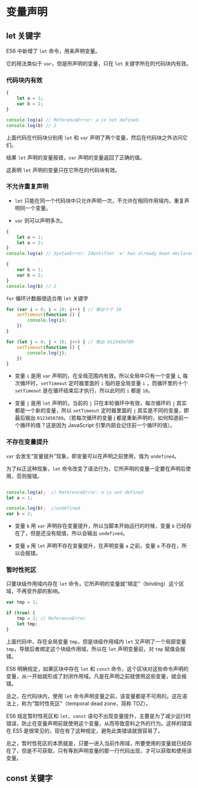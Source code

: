 # 变量声明

## let 关键字

ES6 中新增了 `let` 命令，用来声明变量。

它的用法类似于 `var`，但是所声明的变量，只在 `let` 关键字所在的代码块内有效。

### 代码块内有效

```javascript
{
    let a = 1;
    var b = 2;
}

console.log(a) // ReferenceError: a is not defined.
console.log(b) // 2
```

上面代码在代码块分别用 `let` 和 `var` 声明了两个变量，然后在代码块之外访问它们。

结果 `let` 声明的变量报错，`var` 声明的变量返回了正确的值。

这表明 `let` 声明的变量只在它所在的代码块有效。

### 不允许重复声明

- `let` 只能在同一个代码块中只允许声明一次，不允许在相同作用域内，重复声明同一个变量。

- `var` 则可以声明多次。

```javascript
{
    let a = 1;
    let a = 2;
}
console.log(a) // SyntaxError: Identifier 'a' has already been declared

{
    var b = 1;
    var b = 2;
}
console.log(b) // 2
```

`for` 循环计数器很适合用 `let` 关键字

```javascript
for (var i = 0; i < 10; i++) { // 输出十个 10
    setTimeout(function () {
        console.log(i);
    })
}

for (let j = 0; j < 10; j++) { // 输出 0123456789
    setTimeout(function () {
        console.log(j);
    })
}
```

- 变量 `i` 是用 `var` 声明的，在全局范围内有效。所以全局中只有一个变量 `i`, 每次循环时，`setTimeout` 定时器里面的 `i`
  指的是全局变量 `i` ，而循环里的十个 `setTimeout` 是在循环结束后才执行，所以此时的 `i` 都是 `10`。

- 变量 `j` 是用 `let` 声明的，当前的 `j` 只在本轮循环中有效，每次循环的 `j` 其实都是一个新的变量，所以 `setTimeout`
  定时器里面的 `j` 其实是不同的变量，即最后输出 `0123456789`。（若每次循环的变量 j 都是重新声明的，如何知道前一个循环的值？这是因为
  JavaScript 引擎内部会记住前一个循环的值）。

### 不存在变量提升

`var` 会发生“变量提升”现象，即变量可以在声明之前使用，值为 `undefined`。

为了纠正这种现象，`let` 命令改变了语法行为，它所声明的变量一定要在声明后使用，否则报错。

```javascript

console.log(a);  // ReferenceError: a is not defined
let a = 1;

console.log(b);  //undefined
var b = 2;
```

- 变量 `b` 用 `var` 声明存在变量提升，所以当脚本开始运行的时候，变量 `b` 已经存在了，但是还没有赋值，所以会输出 `undefined`。

- 变量 `a` 用 `let` 声明不存在变量提升，在声明变量 `a` 之前，变量 `a` 不存在，所以会报错。

### 暂时性死区

只要块级作用域内存在 `let` 命令，它所声明的变量就“绑定”（binding）这个区域，不再受外部的影响。

```javascript
var tmp = 1;

if (true) {
    tmp = 2; // ReferenceError
    let tmp;
}
```

上面代码中，存在全局变量 `tmp`，但是块级作用域内 `let` 又声明了一个局部变量 `tmp`，导致后者绑定这个块级作用域，所以在 `let`
声明变量前，对 `tmp` 赋值会报错。

ES6 明确规定，如果区块中存在 `let` 和 `const` 命令，这个区块对这些命令声明的变量，从一开始就形成了封闭作用域。凡是在声明之前就使用这些变量，就会报错。

总之，在代码块内，使用 `let` 命令声明变量之前，该变量都是不可用的。这在语法上，称为“暂时性死区”（temporal dead zone，简称 TDZ）。

ES6 规定暂时性死区和 `let`、`const` 语句不出现变量提升，主要是为了减少运行时错误，防止在变量声明前就使用这个变量，从而导致意料之外的行为。这样的错误在
ES5 是很常见的，现在有了这种规定，避免此类错误就很容易了。

总之，暂时性死区的本质就是，只要一进入当前作用域，所要使用的变量就已经存在了，但是不可获取，只有等到声明变量的那一行代码出现，才可以获取和使用该变量。

## const 关键字

